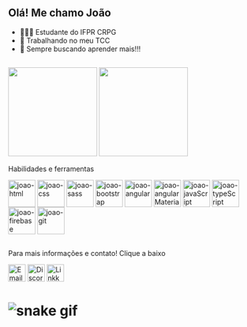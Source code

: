 ## Olá! Me chamo João 
- 🧑🏻‍🎓 Estudante do IFPR CRPG
- 🔭 Trabalhando no meu TCC
- 🚀 Sempre buscando aprender mais!!!
##
<div>
  <img height="180em" src="https://github-readme-stats.vercel.app/api?username=joaovs19&show_icons=true&theme=dark">
  <img height="180em" src="https://github-readme-stats.vercel.app/api/top-langs/?username=joaovs19&theme=dark&layout=compact">
</div>

Habilidades e ferramentas
<div style="display: inline-block">
  <img align="center" alt="joao-html" height="55" width="55" src="https://cdn.jsdelivr.net/gh/devicons/devicon@latest/icons/html5/html5-plain-wordmark.svg">
  <img align="center" alt="joao-css" height="55" width="55" src="https://cdn.jsdelivr.net/gh/devicons/devicon@latest/icons/css3/css3-plain-wordmark.svg">
  <img align="center" alt="joao-sass" height="55" width="55" src="https://cdn.jsdelivr.net/gh/devicons/devicon@latest/icons/sass/sass-original.svg">
  <img align="center" alt="joao-bootstrap" height="55" width="55" src="https://cdn.jsdelivr.net/gh/devicons/devicon@latest/icons/bootstrap/bootstrap-original-wordmark.svg">
  <img align="center" alt="joao-angular" height="55" width="55" src="https://cdn.jsdelivr.net/gh/devicons/devicon@latest/icons/angular/angular-original.svg">
  <img align="center" alt="joao-angularMaterial" height="55" width="55" src="https://cdn.jsdelivr.net/gh/devicons/devicon@latest/icons/angularmaterial/angularmaterial-original.svg">
  <img align="center" alt="joao-javaScript" height="55" width="55" src="https://cdn.jsdelivr.net/gh/devicons/devicon@latest/icons/javascript/javascript-original.svg">
  <img align="center" alt="joao-typeScript" height="55" width="55" src="https://cdn.jsdelivr.net/gh/devicons/devicon@latest/icons/typescript/typescript-original.svg"">
  <img align="center" alt="joao-firebase" height="55" width="55" src="https://cdn.jsdelivr.net/gh/devicons/devicon@latest/icons/firebase/firebase-original-wordmark.svg">
  <img align="center" alt="joao-git" height="55" width="55" src="https://cdn.jsdelivr.net/gh/devicons/devicon@latest/icons/git/git-plain.svg">
</div>

##

Para mais informações e contato! Clique a baixo
<div style="displauy: inline-block">
  <a href="mailto:joaovitorsa20@gmail.com"><img src="https://github.com/user-attachments/assets/49925d77-8943-4565-9f0e-711451953d79" alt="Email" height="35" width="35"></a>
  <a href="https://discord.com/channels/ujao19"><img src="https://github.com/user-attachments/assets/baf96ab8-653c-45a7-8dde-df1ac515bade" alt="Discord" height="35" width="35"></a>
  <a href="www.linkedin.com/in/joão-vitor-2a7ab9321"><img src="https://github.com/user-attachments/assets/80f39fb1-3fea-4201-88f6-dba7586f1a28" alt="Linkkedin" height="35" width="35"></a>
</div>

# ![snake gif](https://github.com/joaovs19/joaovs19/blob/output/github-contribution-grid-snake.gif&them=dark)



